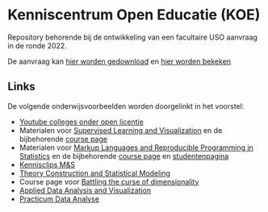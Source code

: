 # Kenniscentrum Open Educatie (KOE)

Repository behorende bij de ontwikkeling van een facultaire USO aanvraag in de ronde 2022. 

De aanvraag kan [hier worden gedownload](https://github.com/gerkovink/FUSO2022/blob/main/Formulier%20voor%20aanvragen%20FSO%20projecten%2022-23.doc?raw=true) en [hier worden bekeken](https://github.com/gerkovink/FUSO2022/blob/main/Formulier%20voor%20aanvragen%20FSO%20projecten%2022-23.pdf)


## Links
De volgende onderwijsvoorbeelden worden doorgelinkt in het voorstel:

- [Youtube colleges onder open licentie](https://www.youtube.com/watch?v=1x3HW1RczAo)
- Materialen voor [Supervised Learning and Visualization](https://github.com/gerkovink/slv) en de bijbehorende [course page](https://www.gerkovink.com/slv)
- Materialen voor [Markup Languages and Reproducible Programming in Statistics](https://github.com/gerkovink/markup) en de bijbehorende [course page](https://www.gerkovink.com/markup) en [studentenpagina](https://github.com/gerkovink/markup2021)
- [Kennisclips M&S](https://www.youtube.com/c/MethodologyStatisticsFSWUU)
- [Theory Construction and Statistical Modeling](https://cjvanlissa.github.io/TCSM/)
- Course page voor [Battling the curse of dimensionality](https://uudav.nl)
- [Applied Data Analysis and Visualization](https://adav-course-2021.netlify.app/)
- [Practicum Data Analyse](https://www.youtube.com/watch?v=4jJSm4m9UVc&list=PLOQIOFZl7uYaFtuWgEVIeN97zei5ok5G5)
